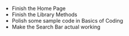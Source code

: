 - Finish the Home Page
- Finish the Library Methods
- Polish some sample code in Basics of Coding
- Make the Search Bar actual working